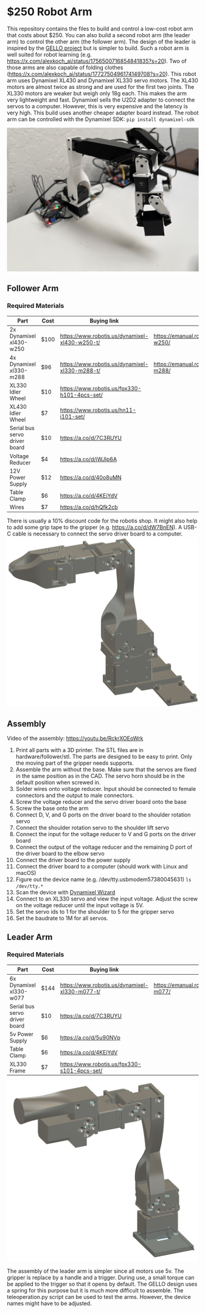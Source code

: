 # $250 Robot Arm
This repository contains the files to build and control a low-cost robot arm that costs about $250. You can also build a second robot arm (the leader arm) to control the other arm (the follower arm). The design of the leader is inspired by the [GELLO project](https://github.com/wuphilipp/gello_mechanical) but is simpler to build. Such a robot arm is well suited for robot learning (e.g. https://x.com/alexkoch_ai/status/1756500716854841835?s=20). Two of those arms are also capable of folding clothes (https://x.com/alexkoch_ai/status/1772750496174149708?s=20).
This robot arm uses Dynamixel XL430 and Dynamixel XL330 servo motors. The XL430 motors are almost twice as strong and are used for the first two joints.
The XL330 motors are weaker but weigh only 18g each. This makes the arm very lightweight and fast.
Dynamixel sells the U2D2 adapter to connect the servos to a computer. However, this is very expensive and the latency is very high. This build uses another cheaper adapter board instead.
The robot arm can be controlled with the Dynamixel SDK: ```pip install dynamixel-sdk```

![Robot Arm](./pictures/robot_portait.jpg)

## Follower Arm
### Required Materials
| Part                          | Cost | Buying link                                    | Specs | 
|-------------------------------|------|------------------------------------------------| --- |
| 2x Dynamixel xl430-w250       | $100 | https://www.robotis.us/dynamixel-xl430-w250-t/ | https://emanual.robotis.com/docs/en/dxl/x/xl430-w250/ |
| 4x Dynamixel xl330-m288       | $96  | https://www.robotis.us/dynamixel-xl330-m288-t/ | https://emanual.robotis.com/docs/en/dxl/x/xl330-m288/|
| XL330 Idler Wheel             | $10  | https://www.robotis.us/fpx330-h101-4pcs-set/   | |
| XL430 Idler Wheel             | $7   | https://www.robotis.us/hn11-i101-set/          | |
| Serial bus servo driver board | $10  | https://a.co/d/7C3RUYU                         |
| Voltage Reducer               | $4   | https://a.co/d/iWJlp6A                         |
| 12V Power Supply              | $12  | https://a.co/d/40o8uMN                         |
| Table Clamp                   | $6   | https://a.co/d/4KEiYdV                         |
| Wires                         | $7   | https://a.co/d/hQfk2cb                         |

There is usually a 10% discount code for the robotis shop. It might also help to add some grip tape to the gripper (e.g. https://a.co/d/dW7BnEN). A USB-C cable is necessary to connect the servo driver board to a computer.
![follower](./pictures/follower_arm.png)

## Assembly
Video of the assembly: https://youtu.be/RckrXOEoWrk
1. Print all parts with a 3D printer. The STL files are in hardware/follower/stl. The parts are designed to be easy to print. Only the moving part of the gripper needs supports.
2. Assemble the arm without the base. Make sure that the servos are fixed in the same position as in the CAD. The servo horn should be in the default position when screwed in.
3. Solder wires onto voltage reducer. Input should be connected to female connectors and the output to male connectors.
4. Screw the voltage reducer and the servo driver board onto the base
5. Screw the base onto the arm
6. Connect D, V, and G ports on the driver board to the shoulder rotation servo
7. Connect the shoulder rotation servo to the shoulder lift servo
6. Connect the input for the voltage reducer to V and G ports on the driver board
8. Connect the output of the voltage reducer and the remaining D port of the driver board to the elbow servo
6. Connect the driver board to the power supply
7. Connect the driver board to a computer (should work with Linux and macOS)
8. Figure out the device name (e.g. /dev/tty.usbmodem57380045631) ```ls /dev/tty.*```
9. Scan the device with [Dynamixel Wizard](https://emanual.robotis.com/docs/en/software/dynamixel/dynamixel_wizard2/)
10. Connect to an XL330 servo and view the input voltage. Adjust the screw on the voltage reducer until the input voltage is 5V.
10. Set the servo ids to 1 for the shoulder to 5 for the gripper servo
11. Set the baudrate to 1M for all servos.

## Leader Arm
### Required Materials
| Part                          | Cost | Buying link | Specs | 
|-------------------------------|------| --- | --- |
| 6x Dynamixel xl330-w077       | $144 |  https://www.robotis.us/dynamixel-xl330-m077-t/ | https://emanual.robotis.com/docs/en/dxl/x/xl330-m077/|
| Serial bus servo driver board | $10  | https://a.co/d/7C3RUYU |
| 5v Power Supply               | $6   | https://a.co/d/5u90NVp |
| Table Clamp                   | $6   | https://a.co/d/4KEiYdV |
| XL330 Frame | $7   | https://www.robotis.us/fpx330-s101-4pcs-set/ | | 


![leader](./pictures/leader_arm.png)

The assembly of the leader arm is simpler since all motors use 5v. The gripper is replace by a handle and a trigger. During use, a small torque can be applied to the trigger so that it opens by default. The GELLO design uses a spring for this purpose but it is much more difficult to assemble.
The teleoperation.py script can be used to test the arms. However, the device names might have to be adjusted.


